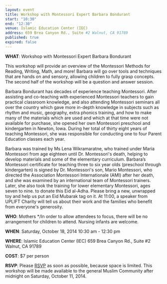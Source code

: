 ```yaml
---
layout: event
title: Workshop with Montessori Expert Barbara Bondurant
start: "10:30"
end: "12:30"
venue: Islamic Education Center (IEC)
address: 659 Brea Canyon Rd., Suite #2 Walnut, CA 91789
published: true
expired: false
---
```

**WHAT**:
Workshop with Montessori Expert Barbara Bondurant
 
This workshop will provide an overview of the Montessori Methods for Reading, Writing, Math, and more! Barbara will go over tools and techniques that are hands on and sensory, allowing children to fully grasp concepts. The second half of the workshop will be a question and answer session.
 
Barbara Bondurant has decades of experience teaching Montessori. After assisting and co-teaching with experienced Montessori teachers to gain practical classroom knowledge, and also attending Montessori seminars all over the country which gave more in-depth knowledge in subjects such as rhythm and music, geography, extra phonics training, and how to make many of the materials which are used and which at that time were not available for purchase, she opened her own Montessori preschool and kindergarten in Newton, Iowa. During her total of thirty eight years of teaching Montessori, she was responsible for conducting one to four Parent Education classes each year.
 
Barbara was trained by Ms Lena Wikramaratne, who trained under Maria Montessori from age eighteen until Dr. Montessori's death, helping to develop materials and some of the elementary curriculum. Barbara’s Montessori certificate for teaching three to six year olds (preschool through kindergarten) is signed by Dr. Montessori's son, Mario Montessori, who directed the Association Montessori Internationale (AMI) after her death, and she was examined by an international team of Montessori trainers. Later, she also took the training for lower elementary Montessori, ages seven to nine. to donate this Eid al-Adha.  Please bring a new, unwrapped toy and help us put an Eid Mubarak tag on it.  At 11:00, a speaker from UPLIFT Charity will tell us about their work and the families who benefit from everyone's generosity.
 
**WHO**:
Mothers
*/In order to allow attendees to focus, there will be no arrangement for children to attend. Nursing infants are welcome. 
 
**WHEN**:
Saturday, October 18, 2014
10:30 am - 12:30 pm
 
**WHERE**:
Islamic Education Center (IEC)
659 Brea Canyon Rd., Suite #2
Walnut, CA 91789

**COST**:
$7 per person
 
**RSVP**:
Please [RSVP](http://form.jotformpro.com/form/42814327222953) as soon as possible, because space is limited. This workshop will be made available to the general Muslim Community after midnight on Saturday, October 11, 2014.
